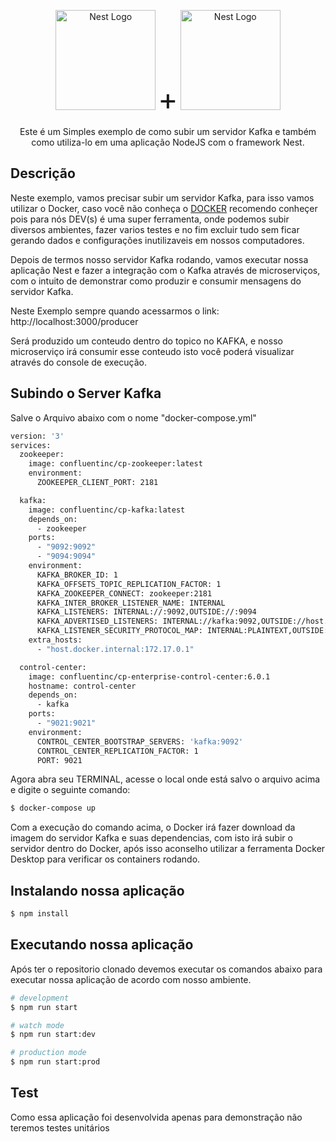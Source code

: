 <p align="center">
  <a href="http://nestjs.com/" target="blank"><img src="https://nestjs.com/img/logo_text.svg" width="160" alt="Nest Logo" /></a> 
  <font size="56">+</font> 
  <img src="https://www.indellient.com/wp-content/uploads/2020/10/20201021_Introduction-to-Apache-Kafka_BLOG-FEATURED-IMAGE.jpg" width="160" alt="Nest Logo" />
</p>

[circleci-image]: https://img.shields.io/circleci/build/github/nestjs/nest/master?token=abc123def456
[circleci-url]: https://circleci.com/gh/nestjs/nest

  <p align="center">Este é um Simples exemplo de como subir um servidor Kafka e também como utiliza-lo em uma aplicação NodeJS com o framework Nest.</p>
    
  <!--[![Backers on Open Collective](https://opencollective.com/nest/backers/badge.svg)](https://opencollective.com/nest#backer)
  [![Sponsors on Open Collective](https://opencollective.com/nest/sponsors/badge.svg)](https://opencollective.com/nest#sponsor)-->

## Descrição

Neste exemplo, vamos precisar subir um servidor Kafka, para isso vamos utilizar o Docker, caso você não conheça o [DOCKER](https://www.docker.com/) recomendo conheçer pois para nós DEV(s) é uma super ferramenta, onde podemos subir diversos ambientes, fazer varios testes e no fim excluir tudo sem ficar gerando dados e configurações inutilizaveis em nossos computadores.

Depois de termos nosso servidor Kafka rodando, vamos executar nossa aplicação Nest e fazer a integração com o Kafka através de microserviços, com o intuito de demonstrar como produzir e consumir mensagens do servidor Kafka.

Neste Exemplo sempre quando acessarmos o link:
http://localhost:3000/producer

Será produzido um conteudo dentro do topico no KAFKA, e nosso microserviço irá consumir esse conteudo isto você poderá visualizar através do console de execução.

## Subindo o Server Kafka


Salve o Arquivo abaixo com o nome "docker-compose.yml"

```bash
version: '3'
services:
  zookeeper:
    image: confluentinc/cp-zookeeper:latest
    environment:
      ZOOKEEPER_CLIENT_PORT: 2181

  kafka:
    image: confluentinc/cp-kafka:latest
    depends_on:
      - zookeeper
    ports:
      - "9092:9092"
      - "9094:9094"
    environment:
      KAFKA_BROKER_ID: 1
      KAFKA_OFFSETS_TOPIC_REPLICATION_FACTOR: 1
      KAFKA_ZOOKEEPER_CONNECT: zookeeper:2181
      KAFKA_INTER_BROKER_LISTENER_NAME: INTERNAL
      KAFKA_LISTENERS: INTERNAL://:9092,OUTSIDE://:9094
      KAFKA_ADVERTISED_LISTENERS: INTERNAL://kafka:9092,OUTSIDE://host.docker.internal:9094
      KAFKA_LISTENER_SECURITY_PROTOCOL_MAP: INTERNAL:PLAINTEXT,OUTSIDE:PLAINTEXT
    extra_hosts:
      - "host.docker.internal:172.17.0.1"

  control-center:
    image: confluentinc/cp-enterprise-control-center:6.0.1
    hostname: control-center
    depends_on:
      - kafka
    ports:
      - "9021:9021"
    environment:
      CONTROL_CENTER_BOOTSTRAP_SERVERS: 'kafka:9092'
      CONTROL_CENTER_REPLICATION_FACTOR: 1
      PORT: 9021
```

Agora abra seu TERMINAL, acesse o local onde está salvo o arquivo acima e digite o seguinte comando:

```bash
$ docker-compose up
```

Com a execução do comando acima, o Docker irá fazer download da imagem do servidor Kafka e suas dependencias, com isto irá subir o servidor dentro do Docker, após isso aconselho utilizar a ferramenta Docker Desktop para verificar os containers rodando.



## Instalando nossa aplicação

```bash
$ npm install
```

## Executando nossa aplicação

Após ter o repositorio clonado devemos executar os comandos abaixo para executar nossa aplicação de acordo com nosso ambiente.

```bash
# development
$ npm run start

# watch mode
$ npm run start:dev

# production mode
$ npm run start:prod
```

## Test

Como essa aplicação foi desenvolvida apenas para demonstração não teremos testes unitários

